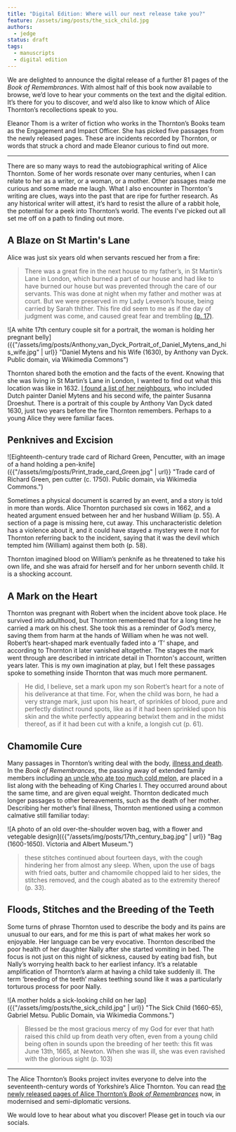 ```yaml
---
title: "Digital Edition: Where will our next release take you?"
feature: /assets/img/posts/the_sick_child.jpg
authors:
  - jedge
status: draft
tags:
  - manuscripts
  - digital edition
---
```


We are delighted to announce the digital release of a further 81 pages of the *Book of Remembrances*. With almost half of this book now available to browse, we’d love to hear your comments on the text and the digital edition. It’s there for you to discover, and we’d also like to know which of Alice Thornton’s recollections speak to you.

Eleanor Thom is a writer of fiction who works in the Thornton’s Books team as the Engagement and Impact Officer. She has picked five passages from the newly released pages. These are incidents recorded by Thornton, or words that struck a chord and made Eleanor curious to find out more.

***

There are so many ways to read the autobiographical writing of Alice Thornton. Some of her words resonate over many centuries, when I can relate to her as a writer, or a woman, or a mother. Other passages made me curious and some made me laugh. What I also encounter in Thornton's writing are clues, ways into the past that are ripe for further research. As any historical writer will attest, it’s hard to resist the allure of a rabbit hole, the potential for a peek into Thornton’s world. The events I've picked out all set me off on a path to finding out more.

## A Blaze on St Martin's Lane

Alice was just six years old when servants rescued her from a fire:

>There was a great fire in the next house to my father’s, in St Martin’s Lane in London, which burned a part of our house and had like to have burned our house but was prevented through the care of our servants. This was done at night when my father and mother was at court. But we were preserved in my Lady Leveson’s house, being carried by Sarah thither. This fire did seem to me as if the day of judgment was come, and caused great fear and trembling [(p. 17)](https://thornton.kdl.kcl.ac.uk/books/viewer/?&p0.lo=p.17&p0.vi=modern).

![A white 17th century couple sit for a portrait, the woman is holding her pregnant belly]({{"/assets/img/posts/Anthony_van_Dyck_Portrait_of_Daniel_Mytens_and_his_wife.jpg" | url}} "Daniel Mytens and his Wife (1630), by Anthony van Dyck. Public domain, via Wikimedia Commons")

Thornton shared both the emotion and the facts of the event. Knowing that she was living in St Martin’s Lane in London, I wanted to find out what this location was like in 1632. [I found a list of her neighbours](https://www.british-history.ac.uk/survey-london/vol20/pt3/pp115-122), who included Dutch painter Daniel Mytens and his second wife, the painter Susanna Droeshut. There is a portrait of this couple by Anthony Van Dyck dated 1630, just two years before the fire Thornton remembers. Perhaps to a young Alice they were familiar faces. 

## Penknives and Excision

![Eighteenth-century trade card of Richard Green, Pencutter, with an image of a hand holding a pen-knife]({{"/assets/img/posts/Print_trade_card_Green.jpg" | url}} "Trade card of Richard Green, pen cutter (c. 1750). Public domain, via Wikimedia Commons.")

Sometimes a physical document is scarred by an event, and a story is told in more than words. Alice Thornton purchased six cows in 1662, and a heated argument ensued between her and her husband William (p. 55). A section of a page is missing here, cut away. This uncharacteristic deletion has a violence about it, and it could have stayed a mystery were it not for Thornton referring back to the incident, saying  that it was the devil which tempted him (William) against them both (p. 58).

Thornton imagined blood on William’s penknife as he threatened to take his own life, and she was afraid for herself and for her unborn seventh child. It is a shocking account.

## A Mark on the Heart

Thornton was pregnant with Robert when the incident above took place. He survived into adulthood, but Thornton remembered that for a long time he carried a mark on his chest. She took this as a reminder of God’s mercy, saving them from harm at the hands of William when he was not well. Robert’s heart-shaped mark eventually faded into a ‘T’ shape, and according to Thornton it later vanished altogether. The stages the mark went through are described in intricate detail in Thornton's account, written years later. This is my own imagination at play, but I felt these passages spoke to something inside Thornton that was much more permanent.

>He did, I believe, set a mark upon my son Robert’s heart for a note of his deliverance at that time. For, when the child was born, he had a very strange mark, just upon his heart, of sprinkles of blood, pure and perfectly distinct round spots, like as if it had been sprinkled upon his skin and the white perfectly appearing betwixt them and in the midst thereof, as if it had been cut with a knife, a longish cut (p. 61).

## Chamomile Cure

Many passages in Thornton’s writing deal with the body, [illness and death](https://thornton.kdl.kcl.ac.uk/posts/blog/2023-03-14-remembrances-encounters-elspeth-graham/). In the *Book of Remembrances*, the passing away of extended family members including [an uncle who ate too much cold melon](https://www.historyworkshop.org.uk/food/forbidden-fruit/), are placed in a list along with the beheading of King Charles I. They occurred around about the same time, and are given equal weight. Thornton dedicated much longer passages to other bereavements, such as the death of her mother. Describing her mother’s final illness, Thornton mentioned using a common calmative still familiar today:

![A photo of an old over-the-shoulder woven bag, with a flower and vetegable design]({{"/assets/img/posts/17th_century_bag.jpg" | url}} "Bag (1600-1650). Victoria and Albert Museum.")

>these stitches continued about fourteen days, with the cough hindering her from almost any sleep. When, upon the use of bags with fried oats, butter and chamomile chopped laid to her sides, the stitches removed, and the cough abated as to the extremity thereof (p. 33).

## Floods, Stitches and the Breeding of the Teeth

Some turns of phrase Thornton used to describe the body and its pains are unusual to our ears, and for me this is part of what makes her work so enjoyable. Her language can be very evocative. Thornton described the poor health of her daughter Nally after she started vomiting in bed. The focus is not just on this night of sickness, caused by eating bad fish, but Nally’s worrying health back to her earliest infancy. It’s a relatable amplification of Thornton’s alarm at having a child take suddenly ill. The term ‘breeding of the teeth’ makes teething sound like it was a particularly torturous process for poor Nally. 

![A mother holds a sick-looking child on her lap]({{"/assets/img/posts/the_sick_child.jpg" | url}} "The Sick Child (1660-65), Gabriel Metsu. Public Domain, via Wikimedia Commons.")

>Blessed be the most gracious mercy of my God for ever that hath raised this child up from death very often, even from a young child being often in sounds upon the breeding of her teeth: this fit was June 13th, 1665, at Newton. When she was ill, she was even ravished with the glorious sight (p. 103)

***

The Alice Thornton’s Books project invites everyone to delve into the seventeenth-century words of Yorkshire’s Alice Thornton. You can read [the newly released pages of Alice Thornton’s *Book of Remembrances*](https://thornton.kdl.kcl.ac.uk/books/viewer/) now, in modernised and semi-diplomatic versions. 

We would love to hear about what you discover! Please get in touch via our socials. 

